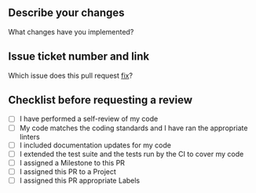 ## Describe your changes

What changes have you implemented?

## Issue ticket number and link

Which issue does this pull request [fix](https://docs.github.com/en/issues/tracking-your-work-with-issues/linking-a-pull-request-to-an-issue)?

## Checklist before requesting a review

- [ ] I have performed a self-review of my code
- [ ] My code matches the coding standards and I have ran the appropriate linters
- [ ] I included documentation updates for my code
- [ ] I extended the test suite and the tests run by the CI to cover my code
- [ ] I assigned a Milestone to this PR
- [ ] I assigned this PR to a Project
- [ ] I assigned this PR appropriate Labels
